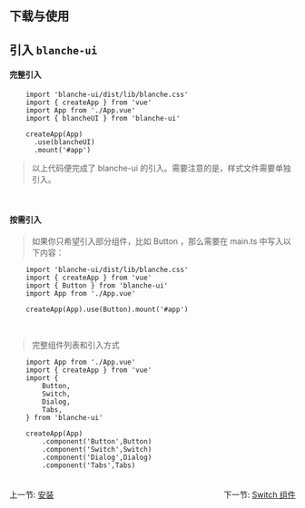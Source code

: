 ## 下载与使用

## 引入 `blanche-ui`

#### 完整引入

```
    import 'blanche-ui/dist/lib/blanche.css'
    import { createApp } from 'vue'
    import App from './App.vue'
    import { blancheUI } from 'blanche-ui'

    createApp(App)
      .use(blancheUI)
      .mount('#app')
```

> 以上代码便完成了 blanche-ui 的引入。需要注意的是，样式文件需要单独引入。

<br>

#### 按需引入

> 如果你只希望引入部分组件，比如 Button ，那么需要在 main.ts 中写入以下内容：

```
    import 'blanche-ui/dist/lib/blanche.css'
    import { createApp } from 'vue'
    import { Button } from 'blanche-ui'
    import App from './App.vue'

    createApp(App).use(Button).mount('#app')
```

<br>

> 完整组件列表和引入方式

```
    import App from './App.vue'
    import { createApp } from 'vue'
    import {
        Button,
        Switch,
        Dialog,
        Tabs,
    } from 'blanche-ui'

    createApp(App)
        .component('Button',Button)
        .component('Switch',Switch)
        .component('Dialog',Dialog)
        .component('Tabs',Tabs)
```

<div style='display:flex;justify-content:space-between;margin:20px 0;float:left '>
<div>上一节: <a href='#/doc/install'>安装</a></div>  
</div>
<div style='display:flex;justify-content:space-between;margin:20px 0;float:right '>
<div>下一节: <a href='#/doc/switch'>Switch 组件</a></div>  
</div>